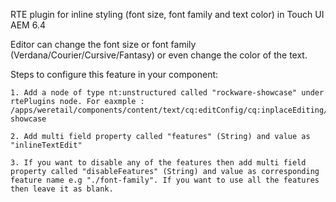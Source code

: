 RTE plugin for inline styling (font size, font family and text color) in Touch UI AEM 6.4

Editor can change the font size or font family (Verdana/Courier/Cursive/Fantasy) or even change the color of the text.

Steps to configure this feature in your component:

    1. Add a node of type nt:unstructured called "rockware-showcase" under rtePlugins node. For eaxmple : /apps/weretail/components/content/text/cq:editConfig/cq:inplaceEditing/config/rtePlugins/rockware-showcase
    
    2. Add multi field property called "features" (String) and value as "inlineTextEdit"
    
    3. If you want to disable any of the features then add multi field property called "disableFeatures" (String) and value as corresponding feature name e.g "./font-family". If you want to use all the features then leave it as blank.

